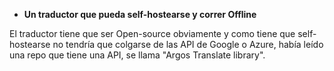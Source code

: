 - **Un traductor que pueda self-hostearse y correr Offline**

El traductor tiene que ser Open-source obviamente y como tiene que self-hostearse no tendría que colgarse de las API de Google o Azure, había leído una repo que tiene una API, se llama "Argos Translate library".




